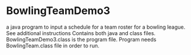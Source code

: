 # BowlingTeamDemo3
a java program to input a schedule for a team roster for a bowling league. See additional instructions
Contains both java and class files. BowlingTeamDemo3.class is the program file. Program needs BowlingTeam.class file in order to run. 
